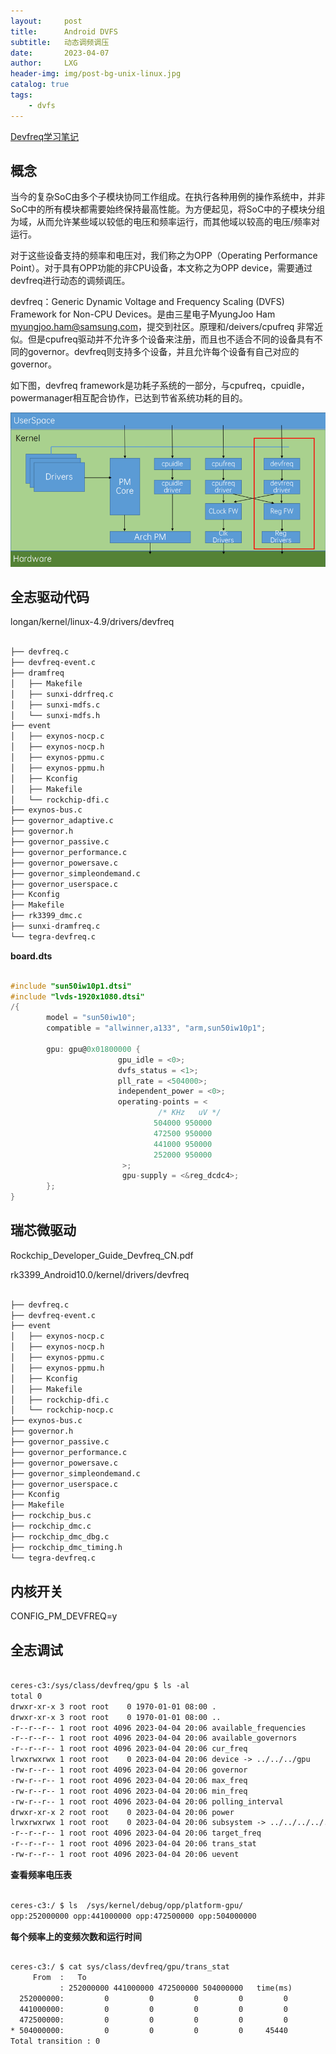 ```yaml
---
layout:     post
title:      Android DVFS
subtitle:   动态调频调压
date:       2023-04-07
author:     LXG
header-img: img/post-bg-unix-linux.jpg
catalog: true
tags:
    - dvfs
---
```


[Devfreq学习笔记](https://www.cnblogs.com/hellokitty2/p/13061707.html)

## 概念

当今的复杂SoC由多个子模块协同工作组成。在执行各种用例的操作系统中，并非SoC中的所有模块都需要始终保持最高性能。为方便起见，将SoC中的子模块分组为域，从而允许某些域以较低的电压和频率运行，而其他域以较高的电压/频率对运行。

对于这些设备支持的频率和电压对，我们称之为OPP（Operating Performance Point）。对于具有OPP功能的非CPU设备，本文称之为OPP device，需要通过devfreq进行动态的调频调压。

devfreq：Generic Dynamic Voltage and Frequency Scaling (DVFS) Framework for Non-CPU Devices。是由三星电子MyungJoo Ham <myungjoo.ham@samsung.com>，提交到社区。原理和/deivers/cpufreq 非常近似。但是cpufreq驱动并不允许多个设备来注册，而且也不适合不同的设备具有不同的governor。devfreq则支持多个设备，并且允许每个设备有自己对应的governor。

如下图，devfreq framework是功耗子系统的一部分，与cpufreq，cpuidle，powermanager相互配合协作，已达到节省系统功耗的目的。

![linux_devfreq](/images/allwinner/linux_devfreq.png)

## 全志驱动代码

longan/kernel/linux-4.9/drivers/devfreq

```txt

├── devfreq.c
├── devfreq-event.c
├── dramfreq
│   ├── Makefile
│   ├── sunxi-ddrfreq.c
│   ├── sunxi-mdfs.c
│   └── sunxi-mdfs.h
├── event
│   ├── exynos-nocp.c
│   ├── exynos-nocp.h
│   ├── exynos-ppmu.c
│   ├── exynos-ppmu.h
│   ├── Kconfig
│   ├── Makefile
│   └── rockchip-dfi.c
├── exynos-bus.c
├── governor_adaptive.c
├── governor.h
├── governor_passive.c
├── governor_performance.c
├── governor_powersave.c
├── governor_simpleondemand.c
├── governor_userspace.c
├── Kconfig
├── Makefile
├── rk3399_dmc.c
├── sunxi-dramfreq.c
└── tegra-devfreq.c

```

**board.dts**

```c

#include "sun50iw10p1.dtsi"
#include "lvds-1920x1080.dtsi"
/{
        model = "sun50iw10";
        compatible = "allwinner,a133", "arm,sun50iw10p1";

        gpu: gpu@0x01800000 {
                        gpu_idle = <0>;
                        dvfs_status = <1>;
                        pll_rate = <504000>;
                        independent_power = <0>;
                        operating-points = <
                                 /* KHz   uV */
                                504000 950000
                                472500 950000
                                441000 950000
                                252000 950000
                         >;
                         gpu-supply = <&reg_dcdc4>;
        };
}

```

## 瑞芯微驱动

Rockchip_Developer_Guide_Devfreq_CN.pdf

rk3399_Android10.0/kernel/drivers/devfreq

```txt

├── devfreq.c
├── devfreq-event.c
├── event
│   ├── exynos-nocp.c
│   ├── exynos-nocp.h
│   ├── exynos-ppmu.c
│   ├── exynos-ppmu.h
│   ├── Kconfig
│   ├── Makefile
│   ├── rockchip-dfi.c
│   └── rockchip-nocp.c
├── exynos-bus.c
├── governor.h
├── governor_passive.c
├── governor_performance.c
├── governor_powersave.c
├── governor_simpleondemand.c
├── governor_userspace.c
├── Kconfig
├── Makefile
├── rockchip_bus.c
├── rockchip_dmc.c
├── rockchip_dmc_dbg.c
├── rockchip_dmc_timing.h
└── tegra-devfreq.c

```

## 内核开关

CONFIG_PM_DEVFREQ=y

## 全志调试

```txt

ceres-c3:/sys/class/devfreq/gpu $ ls -al 
total 0
drwxr-xr-x 3 root root    0 1970-01-01 08:00 .
drwxr-xr-x 3 root root    0 1970-01-01 08:00 ..
-r--r--r-- 1 root root 4096 2023-04-04 20:06 available_frequencies     /* 系统支持的频率 */
-r--r--r-- 1 root root 4096 2023-04-04 20:06 available_governors       /* 系统支持的变频策略 */
-r--r--r-- 1 root root 4096 2023-04-04 20:06 cur_freq                  /* 当前频率 */
lrwxrwxrwx 1 root root    0 2023-04-04 20:06 device -> ../../../gpu
-rw-r--r-- 1 root root 4096 2023-04-04 20:06 governor                  /* 当前使用的变频策略 */
-rw-r--r-- 1 root root 4096 2023-04-04 20:06 max_freq                  /* 软件上限制的最高频率 */
-rw-r--r-- 1 root root 4096 2023-04-04 20:06 min_freq                  /* 软件上限制的最低频率 */
-rw-r--r-- 1 root root 4096 2023-04-04 20:06 polling_interval          /* 检测负载的间隔时间 */
drwxr-xr-x 2 root root    0 2023-04-04 20:06 power
lrwxrwxrwx 1 root root    0 2023-04-04 20:06 subsystem -> ../../../../../class/devfreq
-r--r--r-- 1 root root 4096 2023-04-04 20:06 target_freq               /* 软件上最后一次设置的频率 */
-r--r--r-- 1 root root 4096 2023-04-04 20:06 trans_stat                /* 每个频率上的变频次数和运行时间 */
-rw-r--r-- 1 root root 4096 2023-04-04 20:06 uevent

```

**查看频率电压表**

```txt

ceres-c3:/ $ ls  /sys/kernel/debug/opp/platform-gpu/
opp:252000000 opp:441000000 opp:472500000 opp:504000000

```

**每个频率上的变频次数和运行时间**

```txt

ceres-c3:/ $ cat sys/class/devfreq/gpu/trans_stat
     From  :   To
           : 252000000 441000000 472500000 504000000   time(ms)
  252000000:         0         0         0         0         0
  441000000:         0         0         0         0         0
  472500000:         0         0         0         0         0
* 504000000:         0         0         0         0     45440
Total transition : 0

```











